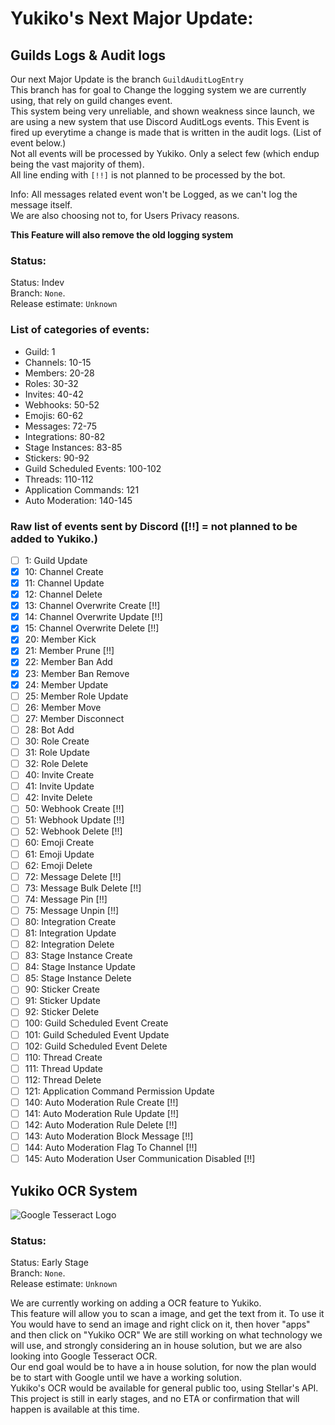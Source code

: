 # Yukiko's Next Major Update: 

## Guilds Logs & Audit logs
Our next Major Update is the branch `GuildAuditLogEntry`  
This branch has for goal to Change the logging system we are currently using, that rely on guild changes event.  
This system being very unreliable, and shown weakness since launch, we are using a new system that use Discord AuditLogs events.
This Event is fired up everytime a change is made that is written in the audit logs. (List of event below.)  
Not all events will be processed by Yukiko. Only a select few (which endup being the vast majority of them).  
All line ending with `[!!]` is not planned to be processed by the bot.  
  
Info: All messages related event won't be Logged, as we can't log the message itself.  
We are also choosing not to, for Users Privacy reasons.  
  
**This Feature will also remove the old logging system**

### Status: 
Status: Indev  
Branch: `None`.  
Release estimate: `Unknown`  

### List of categories of events: 
 + Guild: 1
 + Channels: 10-15
 + Members: 20-28
 + Roles: 30-32
 + Invites: 40-42
 + Webhooks: 50-52
 + Emojis: 60-62
 + Messages: 72-75
 + Integrations: 80-82
 + Stage Instances: 83-85
 + Stickers: 90-92
 + Guild Scheduled Events: 100-102
 + Threads: 110-112
 + Application Commands: 121
 + Auto Moderation: 140-145

### Raw list of events sent by Discord ([!!] = not planned to be added to Yukiko.)

- [ ] 1: Guild Update
- [x] 10: Channel Create
- [x] 11: Channel Update
- [x] 12: Channel Delete
- [x] 13: Channel Overwrite Create [!!]
- [x] 14: Channel Overwrite Update [!!]
- [x] 15: Channel Overwrite Delete [!!]
- [x] 20: Member Kick
- [x] 21: Member Prune [!!]
- [x] 22: Member Ban Add
- [x] 23: Member Ban Remove
- [x] 24: Member Update
- [ ] 25: Member Role Update
- [ ] 26: Member Move
- [ ] 27: Member Disconnect
- [ ] 28: Bot Add
- [ ] 30: Role Create
- [ ] 31: Role Update
- [ ] 32: Role Delete
- [ ] 40: Invite Create
- [ ] 41: Invite Update
- [ ] 42: Invite Delete
- [ ] 50: Webhook Create [!!]
- [ ] 51: Webhook Update [!!]
- [ ] 52: Webhook Delete [!!]
- [ ] 60: Emoji Create
- [ ] 61: Emoji Update
- [ ] 62: Emoji Delete
- [ ] 72: Message Delete [!!]
- [ ] 73: Message Bulk Delete [!!]
- [ ] 74: Message Pin [!!]
- [ ] 75: Message Unpin [!!]
- [ ] 80: Integration Create
- [ ] 81: Integration Update
- [ ] 82: Integration Delete
- [ ] 83: Stage Instance Create
- [ ] 84: Stage Instance Update
- [ ] 85: Stage Instance Delete
- [ ] 90: Sticker Create
- [ ] 91: Sticker Update
- [ ] 92: Sticker Delete
- [ ] 100: Guild Scheduled Event Create
- [ ] 101: Guild Scheduled Event Update
- [ ] 102: Guild Scheduled Event Delete
- [ ] 110: Thread Create
- [ ] 111: Thread Update
- [ ] 112: Thread Delete
- [ ] 121: Application Command Permission Update
- [ ] 140: Auto Moderation Rule Create [!!]
- [ ] 141: Auto Moderation Rule Update [!!]
- [ ] 142: Auto Moderation Rule Delete [!!]
- [ ] 143: Auto Moderation Block Message [!!]
- [ ] 144: Auto Moderation Flag To Channel [!!]
- [ ] 145: Auto Moderation User Communication Disabled [!!]

## Yukiko OCR System
![Google Tesseract Logo](https://upload.wikimedia.org/wikipedia/commons/7/78/Tesseract_OCR_logo_%28Google%29.png)  
  
### Status: 
Status: Early Stage  
Branch: `None`.  
Release estimate: `Unknown`  
  
We are currently working on adding a OCR feature to Yukiko.  
This feature will allow you to scan a image, and get the text from it.
To use it You would have to send an image and right click on it, then hover "apps" and then click on "Yukiko OCR"
We are still working on what technology we will use, and strongly considering an in house solution, but we are also looking into Google Tesseract OCR.  
Our end goal would be to have a in house solution, for now the plan would be to start with Google until we have a working solution.  
Yukiko's OCR would be available for general public too, using Stellar's API.  
This project is still in early stages, and no ETA or confirmation that will happen is available at this time.
